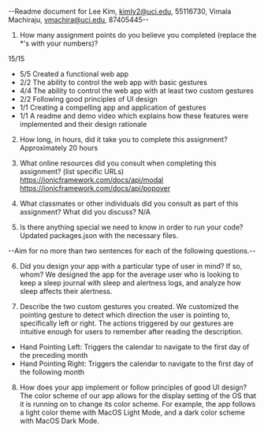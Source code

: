 --Readme document for Lee Kim, kimly2@uci.edu, 55116730, Vimala Machiraju, vmachira@uci.edu, 87405445--

1. How many assignment points do you believe you completed (replace the *'s with your numbers)?

15/15
- 5/5 Created a functional web app
- 2/2 The ability to control the web app with basic gestures
- 4/4 The ability to control the web app with at least two custom gestures
- 2/2 Following good principles of UI design
- 1/1 Creating a compelling app and application of gestures
- 1/1 A readme and demo video which explains how these features were implemented and their design rationale

2. How long, in hours, did it take you to complete this assignment?
Approximately 20 hours


3. What online resources did you consult when completing this assignment? (list specific URLs)
https://ionicframework.com/docs/api/modal
https://ionicframework.com/docs/api/popover


4. What classmates or other individuals did you consult as part of this assignment? What did you discuss?
N/A


5. Is there anything special we need to know in order to run your code?
Updated packages.json with the necessary files.


--Aim for no more than two sentences for each of the following questions.--


6. Did you design your app with a particular type of user in mind? If so, whom?
We designed the app for the average user who is looking to keep a sleep journal with sleep and alertness logs,
and analyze how sleep affects their alertness.


7. Describe the two custom gestures you created.
We customized the pointing gesture to detect which direction the user is pointing to, specifically left or right.
The actions triggered by our gestures are intuitive enough for users to remember after reading the description.
- Hand Pointing Left: Triggers the calendar to navigate to the first day of the preceding month
- Hand Pointing Right: Triggers the calendar to navigate to the first day of the following month

8. How does your app implement or follow principles of good UI design?
The color scheme of our app allows for the display setting of the OS that it is running on to change its color scheme.
For example, the app follows a light color theme with MacOS Light Mode, and a dark color scheme with MacOS Dark Mode.
